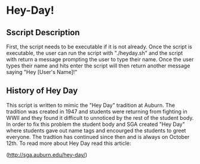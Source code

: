 # Hey-Day!

## Sscript Description

First, the script needs to be executable if it is not already. Once the script is executable, the user can run the script with "./heyday.sh" and the script with return a message prompting the user to type their name. Once the user types their name and hits enter the script will then return another message saying "Hey [User's Name]!"

## History of Hey Day

This script is written to mimic the "Hey Day" tradition at Auburn. The tradition was created in 1947 and students were returning from fighting in WWII and they found it difficult to unnoticed by the rest of the student body. In order to fix this problem the student body and SGA created "Hey Day" where students gave out name tags and encourged the students to greet everyone. The tradtion has continued since then and is always on October 12th. To read more about Hey Day read this article: 

(http://sga.auburn.edu/hey-day/)
